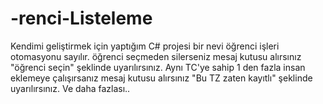 # -renci-Listeleme
Kendimi geliştirmek için yaptığım C# projesi bir nevi öğrenci işleri otomasyonu sayılır. öğrenci seçmeden silerseniz mesaj kutusu alırsınız "öğrenci seçin" şeklinde uyarılırsınız. Aynı TC'ye sahip 1 den fazla insan eklemeye çalışırsanız mesaj kutusu alırsınız "Bu TZ zaten kayıtlı" şeklinde uyarılırsınız. Ve daha fazlası..
